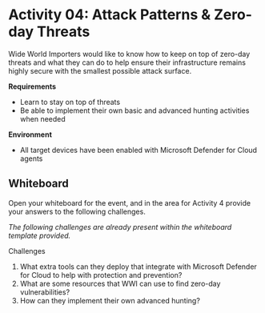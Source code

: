 # Activity 04: Attack Patterns & Zero-day Threats

Wide World Importers would like to know how to keep on top of zero-day threats and what they can do to help ensure their infrastructure remains highly secure with the smallest possible attack surface.

**Requirements**

* Learn to stay on top of threats
* Be able to implement their own basic and advanced hunting activities when needed

**Environment**

* All target devices have been enabled with Microsoft Defender for Cloud agents

## Whiteboard

Open your whiteboard for the event, and in the area for Activity 4 provide your answers to the following challenges.

*The following challenges are already present within the whiteboard template provided.*

Challenges

1. What extra tools can they deploy that integrate with Microsoft Defender for Cloud to help with protection and prevention?
2. What are some resources that WWI can use to find zero-day vulnerabilities?
3. How can they implement their own advanced hunting?
